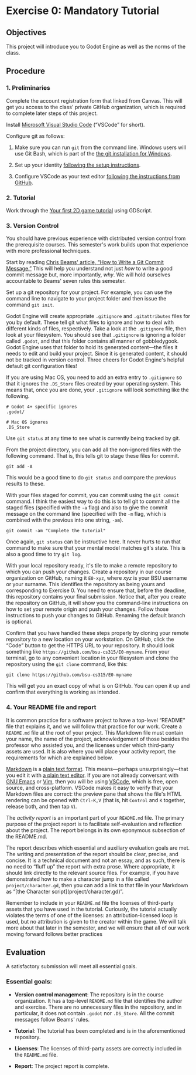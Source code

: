 # Exercise 0: Mandatory Tutorial

## Objectives

This project will introduce you to Godot Engine as well as the norms of the class.

## Procedure

### 1. Preliminaries

Complete the account registration form that linked from Canvas.
This will get you access to the class' private GitHub organization,
which is required to complete later steps of this project.

Install [Microsoft Visual Studio Code](https://code.visualstudio.com/download) (&ldquo;VSCode&rdquo; for short).

Configure git as follows:
1. Make sure you can run `git` from the command line. Windows users will use Git Bash, which is
part of the [the git installation for Windows](https://www.git-scm.com/download/win).

1. Set up your identity [following the setup instructions](https://git-scm.com/book/en/v2/Getting-Started-First-Time-Git-Setup).

1. Configure VSCode as your text editor [following the instructions from GitHub](https://docs.github.com/en/get-started/getting-started-with-git/associating-text-editors-with-git).


### 2. Tutorial
Work through the [Your first 2D game tutorial](https://docs.godotengine.org/en/stable/getting_started/first_2d_game/index.html) using GDScript.

### 3. Version Control

You should have previous experience with distributed version control from the prerequisite courses.
This semester's work builds upon that experience
with more professional techniques.

Start by reading [Chris Beams' article, &ldquo;How to Write a Git Commit
Message.&rdquo;](https://cbea.ms/git-commit/) This will help you understand not
just _how_ to write a good commit message but, more importantly, _why_. We will
hold ourselves accountable to Beams' seven rules this semester.


Set up a git repository for your project. For example, you can use the command line to navigate to your project folder and then issue the command `git init`.

Godot Engine will create appropriate `.gitignore` and `.gitattributes` files for you by default.
These tell git what files to ignore and how to deal with different kinds of files, respectively.
Take a look at the `.gitignore` file, then look at your filesystem.
You should see that `.gitignore` is ignoring a folder called `.godot`, and that this folder
contains all manner of gobbledygook.
Godot Engine uses that folder to hold its generated
content&mdash;the files it needs to edit and build your project. Since it is generated
content, it should not be tracked in version control. Three cheers for Godot Engine's
helpful default git configuration files!

If you are using Mac OS, you need to add an extra entry to `.gitignore` so that it ignores the `.DS_Store` files created by your operating system.
This means that, once you are done, your `.gitignore` will look something like the following.

```
# Godot 4+ specific ignores
.godot/

# Mac OS ignores
.DS_Store
```

Use `git status` at any time to see what is currently being tracked by git.

From the project directory, you can add all the non-ignored files with the following command.
That is, this tells git to stage these files for commit.
```
git add -A
```
This would be a good time to do `git status` and compare the previous results to these.

With your files staged for commit, you can commit using the `git commit` command. I think the easiest way to
do this is to tell git to commit all the staged files (specified with the `-a` flag) and also to give the commit message
on the command line (specified with the `-m` flag, which is combined with the previous into one string, `-am`).
```
git commit -am "Complete the tutorial"
```
Once again, `git status` can be instructive here. It never hurts to run that command to make sure
that your mental model matches git's state. This is also a good time to try `git log`.

With your local repository ready, it's tile to make a remote repository to which you can push your changes.
Create a repository in our course organization on GitHub, naming it `E0-xyz`, where _xyz_ is your BSU username or your surname. This identifies the repository as being yours and corresponding to Exercise 0. You need to ensure that, before the deadline, this repository contains your final submission. Notice that, after you create the repository on GitHub, it will show you the command-line instructions on how to set your remote origin and push your changes. Follow those instructions to push your changes to GitHub. Renaming the default branch is optional.

Confirm that you have handled these steps properly by cloning your remote repository to a new location on your workstation.
On GitHub, click the &ldquo;Code&rdquo; button to get the HTTPS URL to your repository. It should look something like
`https://github.com/bsu-cs315/E0-myname`.
From your terminal, go to any convenient location in your filesystem and clone the repository using the `git clone` command, like this:
```
git clone https://github.com/bsu-cs315/E0-myname
```
This will get you an exact copy of what is on GitHub. You can open it up and confirm that everything is working as intended.

### 4. Your README file and report

It is common practice for a software project to have a top-level
&ldquo;README&rdquo; file that explains it, and we will follow that practice for
our work. Create a `README.md` file at the root of your project. This Markdown
file must contain your name, the name of the project, acknowledgement of those
besides the professor who assisted you, and the licenses under which third-party
assets are used. It is also where you will place your activity report, the
requirements for which are explained below.

[Markdown](https://en.wikipedia.org/wiki/Markdown) is a [plain text
format](https://en.wikipedia.org/wiki/Plain_text). This means—perhaps
unsurprisingly—that you edit it with [a plain text
editor](https://en.wikipedia.org/wiki/Text_editor). If you are not already
conversant with [GNU Emacs](https://www.gnu.org/software/emacs/) or
[Vim](https://www.vim.org/), then you will be using
[VSCode](https://code.visualstudio.com/), which is free, open source, and
cross-platform. VSCode makes it easy to verify that your Markdown files are
correct: the preview pane that shows the file's HTML rendering can be opened
with `Ctrl-K,V` (that is, hit `Control` and `K` together, release both, and then tap
`V`).

The _activity report_ is an important part of your `README.md` file. The primary
purpose of the project report is to facilitate self-evaluation and reflection
about the project. The report belongs in its own eponymous subsection of the
README.md.

The report describes which essential and auxiliary evaluation goals are met. The
writing and presentation of the report should be clear, precise, and concise. It
is a technical document and not an essay, and as such, there is no need to
&ldquo;fluff up&rdquo; the report with extra prose. Where appropriate, it should
link directly to the relevant source files. For example, if you have
demonstrated how to make a character jump in a file called
`project/character.gd`, then you can add a link to that file in your Markdown as
&ldquo;\[the Character script\](project/character.gd)&rdquo;.

Remember to include in your `README.md` file the licenses of
third-party assets that you have used in the tutorial. Curiously, the tutorial
actually violates the terms of one of the licenses: an attribution-licensed loop
is used, but no attribution is given to the creator within the game. We will
talk more about that later in the semester, and we will ensure that all of our
work moving forward follows better practices


## Evaluation

A satisfactory submission will meet all essential goals.

### Essential goals:

- **Version control management**: The repository is in the course organization. It has a top-level `README.md` file that identifies the author and exercise. There are no unnecessary files in the repository, and in particular, it does not contain `.godot` nor `.DS_Store`. All the commit messages follow Beams' rules.

- **Tutorial**: The tutorial has been completed and is in the aforementioned repository.

- **Licenses**: The licenses of third-party assets are correctly included in the `README.md` file.

- **Report**: The project report is complete.